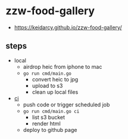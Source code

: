 # zzw-food-gallery

- https://keidarcy.github.io/zzw-food-gallery/

## steps

- local
  - airdrop heic from iphone to mac
  - `go run cmd/main.go`
    - convert heic to jpg
    - upload to s3
    - clean up local files
- [ci](./.github/workflows/static.yml)
  - push code or trigger scheduled job
  - `go run cmd/main.go ci`
    - list s3 bucket
    - render html
  - deploy to github page
